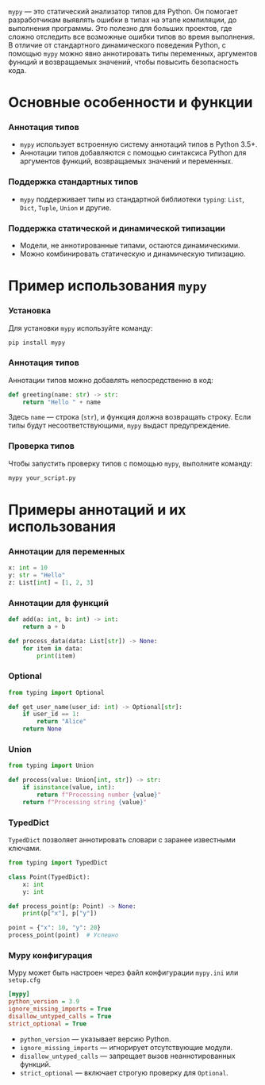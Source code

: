 `mypy` — это статический анализатор типов для Python.
Он помогает разработчикам выявлять ошибки в типах на этапе компиляции, до выполнения программы.
Это полезно для больших проектов, где сложно отследить все возможные ошибки типов во время выполнения.
В отличие от стандартного динамического поведения Python, с помощью `mypy` можно явно аннотировать типы переменных,
аргументов функций и возвращаемых значений, чтобы повысить безопасность кода.

# Основные особенности и функции

### Аннотация типов
- `mypy` использует встроенную систему аннотаций типов в Python 3.5+.
- Аннотации типов добавляются с помощью синтаксиса Python для аргументов функций, возвращаемых значений и переменных.

### Поддержка стандартных типов
- `mypy` поддерживает типы из стандартной библиотеки `typing`: `List`, `Dict`, `Tuple`, `Union` и другие.

### Поддержка статической и динамической типизации
- Модели, не аннотированные типами, остаются динамическими.
- Можно комбинировать статическую и динамическую типизацию.

# Пример использования `mypy`

### Установка
Для установки `mypy` используйте команду:
```bash
pip install mypy
```

### Аннотация типов
Аннотации типов можно добавлять непосредственно в код:

```python
def greeting(name: str) -> str:
    return "Hello " + name
```

Здесь `name` — строка (`str`), и функция должна возвращать строку.
Если типы будут несоответствующими, `mypy` выдаст предупреждение.

### Проверка типов
Чтобы запустить проверку типов с помощью `mypy`, выполните команду:
```bash
mypy your_script.py
```

# Примеры аннотаций и их использования

### Аннотации для переменных
```python
x: int = 10
y: str = "Hello"
z: List[int] = [1, 2, 3]
```

### Аннотации для функций
```python
def add(a: int, b: int) -> int:
    return a + b

def process_data(data: List[str]) -> None:
    for item in data:
        print(item)
```

### Optional
```python
from typing import Optional

def get_user_name(user_id: int) -> Optional[str]:
    if user_id == 1:
        return "Alice"
    return None
```

### Union
```python
from typing import Union

def process(value: Union[int, str]) -> str:
    if isinstance(value, int):
        return f"Processing number {value}"
    return f"Processing string {value}"
```

### TypedDict
`TypedDict` позволяет аннотировать словари с заранее известными ключами.
```python
from typing import TypedDict

class Point(TypedDict):
    x: int
    y: int

def process_point(p: Point) -> None:
    print(p["x"], p["y"])

point = {"x": 10, "y": 20}
process_point(point)  # Успешно
```

### Mypy конфигурация

Mypy может быть настроен через файл конфигурации `mypy.ini` или `setup.cfg`

```ini
[mypy]
python_version = 3.9
ignore_missing_imports = True
disallow_untyped_calls = True
strict_optional = True
```

- `python_version` — указывает версию Python.
- `ignore_missing_imports` — игнорирует отсутствующие модули.
- `disallow_untyped_calls` — запрещает вызов неаннотированных функций.
- `strict_optional` — включает строгую проверку для `Optional`.
